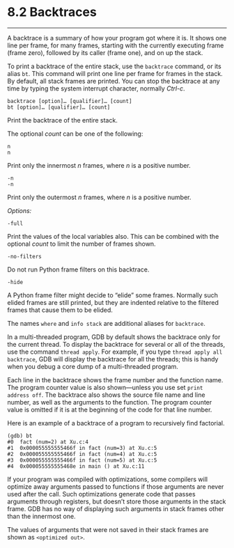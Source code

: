 # 8.2 Backtraces

----

A backtrace is a summary of how your program got where it is. It shows one line per frame, for many frames, starting with the currently executing frame (frame zero), followed by its caller (frame one), and on up the stack.

To print a backtrace of the entire stack, use the ``backtrace`` command, or its alias ``bt``. This command will print one line per frame for frames in the stack. By default, all stack frames are printed. You can stop the backtrace at any time by typing the system interrupt character, normally _Ctrl-c_.

```
backtrace [option]… [qualifier]… [count]
bt [option]… [qualifier]… [count]
```
Print the backtrace of the entire stack.

The optional _count_ can be one of the following:

```
n
n
```
Print only the innermost _n_ frames, where _n_ is a positive number.

```
-n
-n
```
Print only the outermost _n_ frames, where _n_ is a positive number.

_Options:_

```
-full
```
Print the values of the local variables also. This can be combined with the optional _count_ to limit the number of frames shown.

```
-no-filters
```
Do not run Python frame filters on this backtrace.

```
-hide
```
A Python frame filter might decide to “elide” some frames. Normally such elided frames are still printed, but they are indented relative to the filtered frames that cause them to be elided.

The names ``where`` and ``info stack`` are additional aliases for ``backtrace``.

In a multi-threaded program, GDB by default shows the backtrace only for the current thread. To display the backtrace for several or all of the threads, use the command ``thread apply``. For example, if you type ``thread apply all backtrace``, GDB will display the backtrace for all the threads; this is handy when you debug a core dump of a multi-threaded program.

Each line in the backtrace shows the frame number and the function name. The program counter value is also shown—unless you use set ``print address off``. The backtrace also shows the source file name and line number, as well as the arguments to the function. The program counter value is omitted if it is at the beginning of the code for that line number.

Here is an example of a backtrace of a program to recursively find factorial.

```
(gdb) bt
#0  fact (num=2) at Xu.c:4
#1  0x000055555555466f in fact (num=3) at Xu.c:5
#2  0x000055555555466f in fact (num=4) at Xu.c:5
#3  0x000055555555466f in fact (num=5) at Xu.c:5
#4  0x000055555555468e in main () at Xu.c:11
```

If your program was compiled with optimizations, some compilers will optimize away arguments passed to functions if those arguments are never used after the call. Such optimizations generate code that passes arguments through registers, but doesn’t store those arguments in the stack frame. GDB has no way of displaying such arguments in stack frames other than the innermost one.

The values of arguments that were not saved in their stack frames are shown as ``<optimized out>``.
